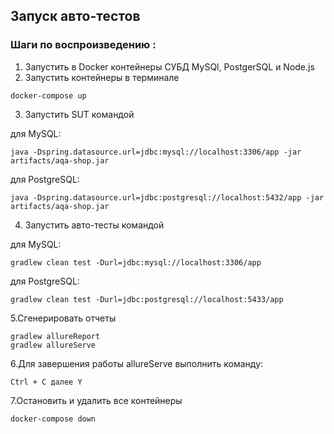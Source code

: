 ## Запуск авто-тестов
### Шаги по воспроизведению :
1. Запустить в Docker контейнеры СУБД MySQl, PostgerSQL и Node.js
1. Запустить контейнеры в терминале
``` 
docker-compose up
```
3. Запустить SUT командой
   
для MySQL:
``` 
java -Dspring.datasource.url=jdbc:mysql://localhost:3306/app -jar artifacts/aqa-shop.jar
```
для PostgreSQL:
```
java -Dspring.datasource.url=jdbc:postgresql://localhost:5432/app -jar artifacts/aqa-shop.jar
```
4. Запустить авто-тесты командой 
   
для MySQL:
```
gradlew clean test -Durl=jdbc:mysql://localhost:3306/app
```
для PostgreSQL:
```
gradlew clean test -Durl=jdbc:postgresql://localhost:5433/app
```

5.Сгенерировать отчеты
``` 
gradlew allureReport
gradlew allureServe
``` 
6.Для завершения работы allureServe выполнить команду:
```
Ctrl + С далее Y
```

7.Остановить и удалить все контейнеры
``` 
docker-compose down 
``` 
